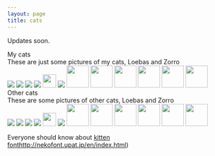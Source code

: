 ```yaml
---
layout: page
title: cats
---
```


Updates soon.

<div id="clients-out">
  <div id="clients">
  <div id="clients-title">My cats</div>
    <div id="clients-subtitle">These are just some pictures of my cats, Loebas and Zorro</div>
    <div id="client-logos">
      <a href="https://www.imperial.ac.uk/" title="Imperial College London"><img src="http://members.home.nl/keesdebrouwer/images/dinosauriers/Dinosaurier%20-%20planteneter%2001.jpg" /></a>
      <a href="http://dartmouth.edu/" title="Dartmouth College"><img src="https://www.kattenplaza.nl/uploads/page/katten_bestanden/cat_ewy3_1.jpg" /></a>
      <a href="http://www.ubc.ca/" title="University of British Columbia"><img src="https://www.kattenplaza.nl/uploads/page/katten_bestanden/cat_ewy3_1.jpg" /></a>
      <a href="http://www.bcstats.gov.bc.ca/" title="BC Stats (BC Government)"><img src="https://www.kattenplaza.nl/uploads/page/katten_bestanden/cat_ewy3_1.jpg" /></a>
      <a href="https://morningconsultintelligence.com/" title="Morning Consult Intelligence"><img src="https://www.kattenplaza.nl/uploads/page/katten_bestanden/cat_ewy3_1.jpg" style="height: 30px;"/></a>
      <a href="https://uoregon.edu/" title="University of Oregon"><img src="https://www.kattenplaza.nl/uploads/page/katten_bestanden/cat_ewy3_1.jpg" /></a>
      <a href="http://www.protolife.com/" title="ProtoLife"><img src="https://www.kattenplaza.nl/uploads/page/katten_bestanden/cat_ewy3_1.jpg" style="height: 50px;"/></a>
      <a href="http://www.protolife.com/" title="ProtoLife"><img src="https://www.kattenplaza.nl/uploads/page/katten_bestanden/cat_ewy3_1.jpg" style="height: 50px;"/></a>
      <a href="http://www.protolife.com/" title="ProtoLife"><img src="https://www.kattenplaza.nl/uploads/page/katten_bestanden/cat_ewy3_1.jpg" style="height: 50px;"/></a>
      <a href="http://www.protolife.com/" title="ProtoLife"><img src="https://www.kattenplaza.nl/uploads/page/katten_bestanden/cat_ewy3_1.jpg" style="height: 50px;"/></a>
      <a href="http://www.protolife.com/" title="ProtoLife"><img src="https://www.kattenplaza.nl/uploads/page/katten_bestanden/cat_ewy3_1.jpg" style="height: 50px;"/></a>
      <a href="http://www.protolife.com/" title="ProtoLife"><img src="https://www.kattenplaza.nl/uploads/page/katten_bestanden/cat_ewy3_1.jpg" style="height: 50px;"/></a>
    </div>
  </div>
  <div id="clients">
  <div id="clients-title">Other cats</div>
    <div id="clients-subtitle">These are some pictures of other cats, Loebas and Zorro</div>
    <div id="client-logos">
      <a href="https://www.imperial.ac.uk/" title="Imperial College London"><img src="http://members.home.nl/keesdebrouwer/images/dinosauriers/Dinosaurier%20-%20planteneter%2001.jpg" /></a>
      <a href="http://dartmouth.edu/" title="Dartmouth College"><img src="https://www.kattenplaza.nl/uploads/page/katten_bestanden/cat_ewy3_1.jpg" /></a>
      <a href="http://www.ubc.ca/" title="University of British Columbia"><img src="https://www.kattenplaza.nl/uploads/page/katten_bestanden/cat_ewy3_1.jpg" /></a>
      <a href="http://www.bcstats.gov.bc.ca/" title="BC Stats (BC Government)"><img src="https://www.kattenplaza.nl/uploads/page/katten_bestanden/cat_ewy3_1.jpg" /></a>
      <a href="https://morningconsultintelligence.com/" title="Morning Consult Intelligence"><img src="https://www.kattenplaza.nl/uploads/page/katten_bestanden/cat_ewy3_1.jpg" style="height: 30px;"/></a>
      <a href="https://uoregon.edu/" title="University of Oregon"><img src="https://www.kattenplaza.nl/uploads/page/katten_bestanden/cat_ewy3_1.jpg" /></a>
      <a href="http://www.protolife.com/" title="ProtoLife"><img src="https://www.kattenplaza.nl/uploads/page/katten_bestanden/cat_ewy3_1.jpg" style="height: 50px;"/></a>
      <a href="http://www.protolife.com/" title="ProtoLife"><img src="https://www.kattenplaza.nl/uploads/page/katten_bestanden/cat_ewy3_1.jpg" style="height: 50px;"/></a>
      <a href="http://www.protolife.com/" title="ProtoLife"><img src="https://www.kattenplaza.nl/uploads/page/katten_bestanden/cat_ewy3_1.jpg" style="height: 50px;"/></a>
      <a href="http://www.protolife.com/" title="ProtoLife"><img src="https://www.kattenplaza.nl/uploads/page/katten_bestanden/cat_ewy3_1.jpg" style="height: 50px;"/></a>
      <a href="http://www.protolife.com/" title="ProtoLife"><img src="https://www.kattenplaza.nl/uploads/page/katten_bestanden/cat_ewy3_1.jpg" style="height: 50px;"/></a>
      <a href="http://www.protolife.com/" title="ProtoLife"><img src="https://www.kattenplaza.nl/uploads/page/katten_bestanden/cat_ewy3_1.jpg" style="height: 50px;"/></a>
    </div>
  </div>
</div>

Everyone should know about [kitten font](: )http://nekofont.upat.jp/en/index.html)
